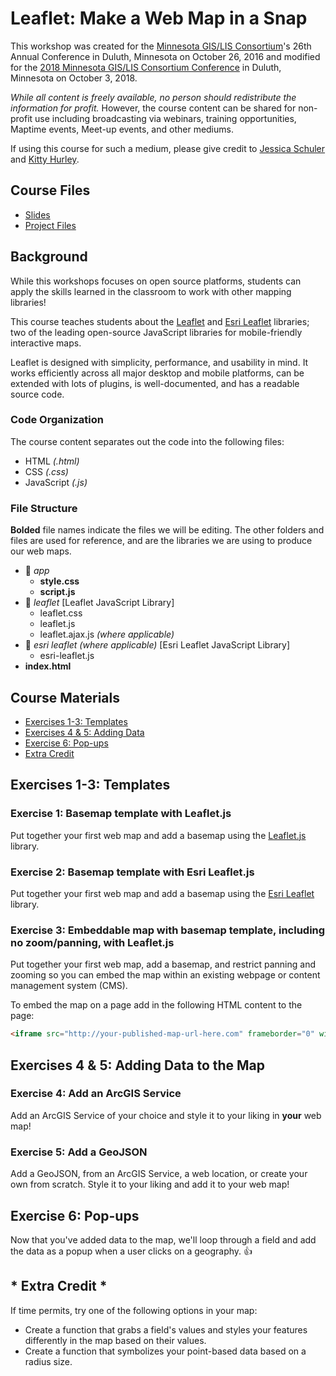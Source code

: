 # Leaflet: Make a Web Map in a Snap
This workshop was created for the [Minnesota GIS/LIS Consortium](http://mngislis.org)'s 26th Annual Conference in Duluth, Minnesota on October 26, 2016 and modified for the [2018 Minnesota GIS/LIS Consortium Conference](https://www.mngislis.org/page/Conference_2018) in Duluth, Minnesota on October 3, 2018.

_While all content is freely available, no person should redistribute the information for profit._ However, the course content can be shared for non-profit use including broadcasting via webinars, training opportunities, Maptime events, Meet-up events, and other mediums.

If using this course for such a medium, please give credit to [Jessica Schuler](https://github.com/jjschuler) and [Kitty Hurley](http://geospatialem.github.io).

## Course Files
* [Slides](http://bit.ly/webmap-snap)    
* [Project Files](http://bit.ly/webmap-snap-files)    

## Background
While this workshops focuses on open source platforms, students can apply the skills learned in the classroom to work with other mapping libraries!

This course teaches students about the [Leaflet](http://leafletjs.com/reference.html) and [Esri Leaflet](http://esri.github.io/esri-leaflet) libraries; two of the leading open-source JavaScript libraries for mobile-friendly interactive maps.

Leaflet is designed with simplicity, performance, and usability in mind. It works efficiently across all major desktop and mobile platforms, can be extended with lots of plugins, is well-documented, and has a readable source code.

### Code Organization
The course content separates out the code into the following files:

* HTML *(.html)*
* CSS *(.css)*
* JavaScript *(.js)*

### File Structure  
**Bolded** file names indicate the files we will be editing. The other folders and files are used for reference, and are the libraries we are using to produce our web maps.

* :open_file_folder: _app_  
  * **style.css**  
  * **script.js**  
* :open_file_folder: _leaflet_ [Leaflet JavaScript Library]  
  * leaflet.css  
  * leaflet.js
  * leaflet.ajax.js _(where applicable)_   
* :open_file_folder: _esri leaflet (where applicable)_ [Esri Leaflet JavaScript Library]  
  * esri-leaflet.js  
* **index.html**

## Course Materials  

* [Exercises 1-3: Templates](Exercise_1-3_Templates.md)   
* [Exercises 4 & 5: Adding Data](Exercise_4-5_Adding-Data.md)    
* [Exercise 6: Pop-ups](Exercise_6_Popups.md)    
* [Extra Credit](Extra-Credit.md)

## Exercises 1-3: Templates  

### Exercise 1: Basemap template with Leaflet.js  
Put together your first web map and add a basemap using the [Leaflet.js](http://leafletjs.com) library.  

### Exercise 2: Basemap template with Esri Leaflet.js  
Put together your first web map and add a basemap using the [Esri Leaflet](https://esri.github.io/esri-leaflet) library.  

### Exercise 3: Embeddable map with basemap template, including no zoom/panning, with Leaflet.js  
Put together your first web map, add a basemap, and restrict panning and zooming so you can embed the map within an existing webpage or content management system (CMS).

To embed the map on a page add in the following HTML content to the page:

```html  
<iframe src="http://your-published-map-url-here.com" frameborder="0" width="600" height="400"></iframe>  
```   

## Exercises 4 & 5: Adding Data to the Map

### Exercise 4: Add an ArcGIS Service  
Add an ArcGIS Service of your choice and style it to your liking in **your** web map!

### Exercise 5: Add a GeoJSON  
Add a GeoJSON, from an ArcGIS Service, a web location, or create your own from scratch. Style it to your liking and add it to your web map!

## Exercise 6: Pop-ups
Now that you've added data to the map, we'll loop through a field and add the data as a popup when a user clicks on a geography. :+1:   

## * Extra Credit *
If time permits, try one of the following options in your map:

* Create a function that grabs a field's values and styles your features differently in the map based on their values.
* Create a function that symbolizes your point-based data based on a radius size.
